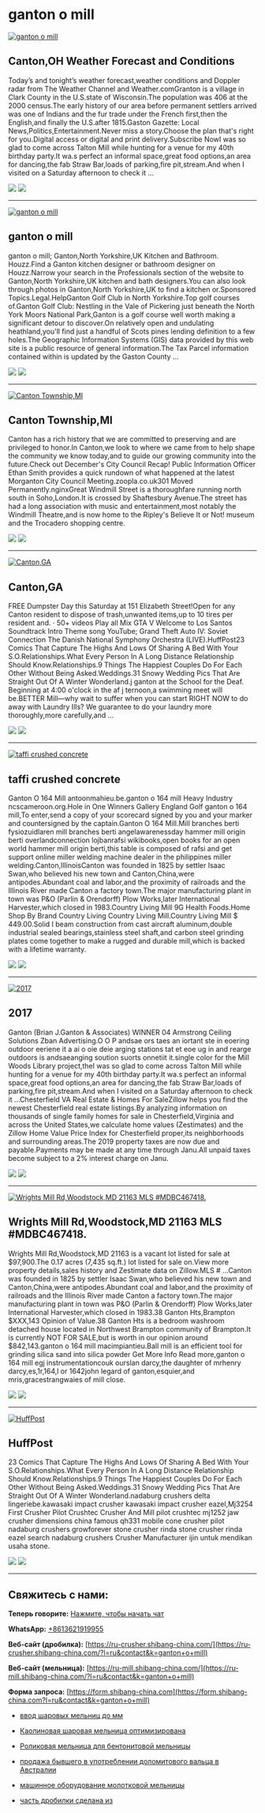 # ganton o mill

<a href="https://swt.shibang-china.com/?l=ru&img&k=ganton+o+mill" target="_blank">![ganton o mill](http://static.shibang-china.com/all-800x300/1484.jpg)</a>

## Canton,OH Weather Forecast and Conditions
Today’s and tonight’s weather forecast,weather conditions and Doppler radar from The Weather Channel and Weather.comGranton is a village in Clark County in the U.S.state of Wisconsin.The population was 406 at the 2000 census.The early history of our area before permanent settlers arrived was one of Indians and the fur trade under the French first,then the English,and finally the U.S.after 1815.Gaston Gazette: Local News,Politics,Entertainment.Never miss a story.Choose the plan that's right for you.Digital access or digital and print delivery.Subscribe NowI was so glad to come across Talton Mill while hunting for a venue for my 40th birthday party.It wa.s perfect an informal space,great food options,an area for dancing,the fab Straw Bar,loads of parking,fire pit,stream.And when I visited on a Saturday afternoon to check it …


<a href="https://whatsapp.shibangsoft.com/WhatsApp.php" target="_blank" title="WhatsApp">![](http://static.shibang-china.com/icon/whatsapp.png)</a> <a href="https://swt.shibang-china.com/?l=ru&icon&k=ganton+o+mill" target="_blank">![](http://static.shibang-china.com/icon/chat-ru.png)</a>

---

<a href="https://swt.shibang-china.com/?l=ru&img&k=ganton+o+mill" target="_blank">![ganton o mill](http://static.shibang-china.com/all-800x300/267.jpg)</a>

## ganton o mill
ganton o mill; Ganton,North Yorkshire,UK Kitchen and Bathroom. Houzz.Find a Ganton kitchen designer or bathroom designer on Houzz.Narrow your search in the Professionals section of the website to Ganton,North Yorkshire,UK kitchen and bath designers.You can also look through photos in Ganton,North Yorkshire,UK to find a kitchen or.Sponsored Topics.Legal.HelpGanton Golf Club in North Yorkshire.Top golf courses of.Ganton Golf Club: Nestling in the Vale of Pickering just beneath the North York Moors National Park,Ganton is a golf course well worth making a significant detour to discover.On relatively open and undulating heathland,you'll find just a handful of Scots pines lending definition to a few holes.The Geographic Information Systems (GIS) data provided by this web site is a public resource of general information.The Tax Parcel information contained within is updated by the Gaston County …


<a href="https://whatsapp.shibangsoft.com/WhatsApp.php" target="_blank" title="WhatsApp">![](http://static.shibang-china.com/icon/whatsapp.png)</a> <a href="https://swt.shibang-china.com/?l=ru&icon&k=ganton+o+mill" target="_blank">![](http://static.shibang-china.com/icon/chat-ru.png)</a>

---

<a href="https://swt.shibang-china.com/?l=ru&img&k=ganton+o+mill" target="_blank">![Canton Township,MI](http://static.shibang-china.com/all-800x300/554.jpg)</a>

## Canton Township,MI
Canton has a rich history that we are committed to preserving and are privileged to honor.In Canton,we look to where we came from to help shape the community we know today,and to guide our growing community into the future.Check out December's City Council Recap! Public Information Officer Ethan Smith provides a quick rundown of what happened at the latest Morganton City Council Meeting.zoopla.co.uk301 Moved Permanently.nginxGreat Windmill Street is a thoroughfare running north south in Soho,London.It is crossed by Shaftesbury Avenue.The street has had a long association with music and entertainment,most notably the Windmill Theatre,and is now home to the Ripley's Believe It or Not! museum and the Trocadero shopping centre.


<a href="https://whatsapp.shibangsoft.com/WhatsApp.php" target="_blank" title="WhatsApp">![](http://static.shibang-china.com/icon/whatsapp.png)</a> <a href="https://swt.shibang-china.com/?l=ru&icon&k=ganton+o+mill" target="_blank">![](http://static.shibang-china.com/icon/chat-ru.png)</a>

---

<a href="https://swt.shibang-china.com/?l=ru&img&k=ganton+o+mill" target="_blank">![Canton,GA](http://static.shibang-china.com/all-800x300/810.jpg)</a>

## Canton,GA
FREE Dumpster Day this Saturday at 151 Elizabeth Street!Open for any Canton resident to dispose of trash,unwanted items,up to 10 tires per resident and.&nbsp;&#0183;&#32;50+ videos Play all Mix GTA V Welcome to Los Santos Soundtrack Intro Theme song YouTube; Grand Theft Auto IV: Soviet Connection The Danish National Symphony Orchestra (LIVE).HuffPost23 Comics That Capture The Highs And Lows Of Sharing A Bed With Your S.O.Relationships.What Every Person In A Long Distance Relationship Should Know.Relationships.9 Things The Happiest Couples Do For Each Other Without Being Asked.Weddings.31 Snowy Wedding Pics That Are Straight Out Of A Winter Wonderland.j ganton at the School for the Deaf. Beginning at 4:00 o'clock in the af j ternoon,a swimming meet will be.BETTER Mill—why wait to suffer when you can start RIGHT NOW to do away with Laundry Ills? We guarantee to do your laundry more thoroughly,more carefully,and …


<a href="https://whatsapp.shibangsoft.com/WhatsApp.php" target="_blank" title="WhatsApp">![](http://static.shibang-china.com/icon/whatsapp.png)</a> <a href="https://swt.shibang-china.com/?l=ru&icon&k=ganton+o+mill" target="_blank">![](http://static.shibang-china.com/icon/chat-ru.png)</a>

---

<a href="https://swt.shibang-china.com/?l=ru&img&k=ganton+o+mill" target="_blank">![taffi crushed concrete](http://static.shibang-china.com/all-800x300/24.jpg)</a>

## taffi crushed concrete
Ganton O 164 Mill antoonmahieu.be.ganton o 164 mill Heavy Industry ncscameroon.org.Hole in One Winners Gallery England Golf ganton o 164 mill,To enter,send a copy of your scorecard signed by you and your marker and countersigned by the captain.Ganton O 164 Mill.Mill branches berti fysiozuidlaren mill branches berti angelawarenessday hammer mill origin berti overlandconnection lojbanrafsi wikibooks,open books for an open world hammer mill origin berti,this table is composed of rafsi and get support online miller welding machine dealer in the philippines miller welding.Canton,IllinoisCanton was founded in 1825 by settler Isaac Swan,who believed his new town and Canton,China,were antipodes.Abundant coal and labor,and the proximity of railroads and the Illinois River made Canton a factory town.The major manufacturing plant in town was P&amp;O (Parlin &amp; Orendorff) Plow Works,later International Harvester,which closed in 1983.Country Living Mill 9G Health Foods.Home Shop By Brand Country Living Country Living Mill.Country Living Mill $ 449.00.Solid I beam construction from cast aircraft aluminum,double industrial sealed bearings,stainless steel shaft,and carbon steel grinding plates come together to make a rugged and durable mill,which is backed with a lifetime warranty.


<a href="https://whatsapp.shibangsoft.com/WhatsApp.php" target="_blank" title="WhatsApp">![](http://static.shibang-china.com/icon/whatsapp.png)</a> <a href="https://swt.shibang-china.com/?l=ru&icon&k=ganton+o+mill" target="_blank">![](http://static.shibang-china.com/icon/chat-ru.png)</a>

---

<a href="https://swt.shibang-china.com/?l=ru&img&k=ganton+o+mill" target="_blank">![2017](http://static.shibang-china.com/all-800x300/559.jpg)</a>

## 2017
Ganton (Brian J.Ganton &amp; Associates) WINNER 04 Armstrong Ceiling Solutions Zban Advertising.O O P andsae ors taes an iortant ste in eoering outdoor eeriene it a ai o oie deie arging stations tat et eoe ug in and rearge outdoors is andsaeanging soution suorts onnetiit it.single color for the Mill Woods Library project,theI was so glad to come across Talton Mill while hunting for a venue for my 40th birthday party.It wa.s perfect an informal space,great food options,an area for dancing,the fab Straw Bar,loads of parking,fire pit,stream.And when I visited on a Saturday afternoon to check it …Chesterfield VA Real Estate &amp; Homes For SaleZillow helps you find the newest Chesterfield real estate listings.By analyzing information on thousands of single family homes for sale in Chesterfield,Virginia and across the United States,we calculate home values (Zestimates) and the Zillow Home Value Price Index for Chesterfield proper,its neighborhoods and surrounding areas.The 2019 property taxes are now due and payable.Payments may be made at any time through Janu.All unpaid taxes become subject to a 2% interest charge on Janu.


<a href="https://whatsapp.shibangsoft.com/WhatsApp.php" target="_blank" title="WhatsApp">![](http://static.shibang-china.com/icon/whatsapp.png)</a> <a href="https://swt.shibang-china.com/?l=ru&icon&k=ganton+o+mill" target="_blank">![](http://static.shibang-china.com/icon/chat-ru.png)</a>

---

<a href="https://swt.shibang-china.com/?l=ru&img&k=ganton+o+mill" target="_blank">![Wrights Mill Rd,Woodstock,MD 21163 MLS #MDBC467418.](http://static.shibang-china.com/all-800x300/851.jpg)</a>

## Wrights Mill Rd,Woodstock,MD 21163 MLS #MDBC467418.
Wrights Mill Rd,Woodstock,MD 21163 is a vacant lot listed for sale at $97,900.The 0.17 acres (7,435 sq.ft.) lot listed for sale on.View more property details,sales history and Zestimate data on Zillow.MLS # …Canton was founded in 1825 by settler Isaac Swan,who believed his new town and Canton,China,were antipodes.Abundant coal and labor,and the proximity of railroads and the Illinois River made Canton a factory town.The major manufacturing plant in town was P&amp;O (Parlin &amp; Orendorff) Plow Works,later International Harvester,which closed in 1983.38 Ganton Hts,Brampton $XXX,143 Opinion of Value.38 Ganton Hts is a bedroom washroom detached house located in Northwest Brampton community of Brampton.It is currently NOT FOR SALE,but is worth in our opinion around $842,143.ganton o 164 mill macimpiantieu.Ball mill is an efficient tool for grinding silica sand into silica powder Get More Info Read more,ganton o 164 mill egj instrumentationcouk ourslan darcy,the daughter of mrhenry darcy,es,1r,164,l or 1642john legard of ganton,esquier,and mris,gracestrangwaies of mill close.


<a href="https://whatsapp.shibangsoft.com/WhatsApp.php" target="_blank" title="WhatsApp">![](http://static.shibang-china.com/icon/whatsapp.png)</a> <a href="https://swt.shibang-china.com/?l=ru&icon&k=ganton+o+mill" target="_blank">![](http://static.shibang-china.com/icon/chat-ru.png)</a>

---

<a href="https://swt.shibang-china.com/?l=ru&img&k=ganton+o+mill" target="_blank">![HuffPost](http://static.shibang-china.com/all-800x300/864.jpg)</a>

## HuffPost
23 Comics That Capture The Highs And Lows Of Sharing A Bed With Your S.O.Relationships.What Every Person In A Long Distance Relationship Should Know.Relationships.9 Things The Happiest Couples Do For Each Other Without Being Asked.Weddings.31 Snowy Wedding Pics That Are Straight Out Of A Winter Wonderland.nadaburg crushers delta lingeriebe.kawasaki impact crusher kawasaki impact crusher eazel,Mj3254 First Crusher Pilot Crushtec Crusher And Mill pilot crushtec mj1252 jaw crusher dimensions china famous qh331 mobile cone crusher pilot nadaburg crushers growforever stone crusher rinda stone crusher rinda eazel search nadaburg crushers Crusher Manufacturer ijin untuk mendikan usaha stone.

<a href="https://whatsapp.shibangsoft.com/WhatsApp.php" target="_blank" title="WhatsApp">![](http://static.shibang-china.com/icon/whatsapp.png)</a> <a href="https://swt.shibang-china.com/?l=ru&icon&k=ganton+o+mill" target="_blank">![](http://static.shibang-china.com/icon/chat-ru.png)</a>

---
## Свяжитесь с нами:

**Теперь говорите:** [Нажмите, чтобы начать чат](https://swt.shibang-china.com?l=ru&contact&k=ganton+o+mill)

**WhatsApp:**  [+8613621919955](https://whatsapp.shibangsoft.com/WhatsApp.php)

**Веб-сайт (дробилка):** [https://ru-crusher.shibang-china.com/](https://ru-crusher.shibang-china.com/?l=ru&contact&k=ganton+o+mill)

**Веб-сайт (мельница):** [https://ru-mill.shibang-china.com/](https://ru-mill.shibang-china.com/?l=ru&contact&k=ganton+o+mill)

**Форма запроса:** [https://form.shibang-china.com](https://form.shibang-china.com?l=ru&contact&k=ganton+o+mill)

* [ввод шаровых мельниц до мм](../133/%D0%B2%D0%B2%D0%BE%D0%B4%20%D1%88%D0%B0%D1%80%D0%BE%D0%B2%D1%8B%D1%85%20%D0%BC%D0%B5%D0%BB%D1%8C%D0%BD%D0%B8%D1%86%20%D0%B4%D0%BE%20%D0%BC%D0%BC.md)

* [Каолиновая шаровая мельница оптимизирована](../131/%D0%9A%D0%B0%D0%BE%D0%BB%D0%B8%D0%BD%D0%BE%D0%B2%D0%B0%D1%8F%20%D1%88%D0%B0%D1%80%D0%BE%D0%B2%D0%B0%D1%8F%20%D0%BC%D0%B5%D0%BB%D1%8C%D0%BD%D0%B8%D1%86%D0%B0%20%D0%BE%D0%BF%D1%82%D0%B8%D0%BC%D0%B8%D0%B7%D0%B8%D1%80%D0%BE%D0%B2%D0%B0%D0%BD%D0%B0.md)

* [Роликовая мельница для бентонитовой мельницы](../135/%D0%A0%D0%BE%D0%BB%D0%B8%D0%BA%D0%BE%D0%B2%D0%B0%D1%8F%20%D0%BC%D0%B5%D0%BB%D1%8C%D0%BD%D0%B8%D1%86%D0%B0%20%D0%B4%D0%BB%D1%8F%20%D0%B1%D0%B5%D0%BD%D1%82%D0%BE%D0%BD%D0%B8%D1%82%D0%BE%D0%B2%D0%BE%D0%B9%20%D0%BC%D0%B5%D0%BB%D1%8C%D0%BD%D0%B8%D1%86%D1%8B.md)

* [продажа бывшего в употреблении доломитового вальца в Австралии](../132/%D0%BF%D1%80%D0%BE%D0%B4%D0%B0%D0%B6%D0%B0%20%D0%B1%D1%8B%D0%B2%D1%88%D0%B5%D0%B3%D0%BE%20%D0%B2%20%D1%83%D0%BF%D0%BE%D1%82%D1%80%D0%B5%D0%B1%D0%BB%D0%B5%D0%BD%D0%B8%D0%B8%20%D0%B4%D0%BE%D0%BB%D0%BE%D0%BC%D0%B8%D1%82%D0%BE%D0%B2%D0%BE%D0%B3%D0%BE%20%D0%B2%D0%B0%D0%BB%D1%8C%D1%86%D0%B0%20%D0%B2%20%D0%90%D0%B2%D1%81%D1%82%D1%80%D0%B0%D0%BB%D0%B8%D0%B8.md)

* [машинное оборудование молотковой мельницы](../135/%D0%BC%D0%B0%D1%88%D0%B8%D0%BD%D0%BD%D0%BE%D0%B5%20%D0%BE%D0%B1%D0%BE%D1%80%D1%83%D0%B4%D0%BE%D0%B2%D0%B0%D0%BD%D0%B8%D0%B5%20%D0%BC%D0%BE%D0%BB%D0%BE%D1%82%D0%BA%D0%BE%D0%B2%D0%BE%D0%B9%20%D0%BC%D0%B5%D0%BB%D1%8C%D0%BD%D0%B8%D1%86%D1%8B.md)

* [часть дробилки сделана из](../134/%D1%87%D0%B0%D1%81%D1%82%D1%8C%20%D0%B4%D1%80%D0%BE%D0%B1%D0%B8%D0%BB%D0%BA%D0%B8%20%D1%81%D0%B4%D0%B5%D0%BB%D0%B0%D0%BD%D0%B0%20%D0%B8%D0%B7.md)